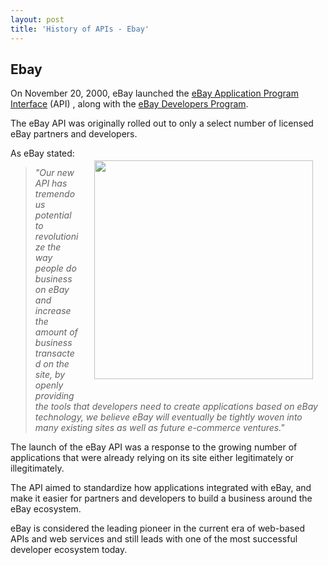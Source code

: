 ```yaml
---
layout: post
title: 'History of APIs - Ebay'
---
```

<h2>Ebay</h2>
<p>On November 20, 2000, eBay launched the <a href="http://developer.ebay.com/common/api/" target="_blank">eBay Application Program Interface</a> (API) , along with the <a href="http://developer.ebay.com/" target="_blank">eBay Developers Program</a>.</p>
<p>The eBay API was originally rolled out to only a select number of licensed eBay partners and developers.</p>
<p><img style="padding: 20px;" src="http://kinlane-productions.s3.amazonaws.com/ebay/ebay-developer-program-history.png" alt="" width="350" align="right" /></p>
<p>As eBay stated:</p>
<blockquote><em>"Our new API has tremendous potential to revolutionize the way people do business on eBay and increase the amount of business transacted on the site, by openly providing the tools that developers need to create applications based on eBay technology, we believe eBay will eventually be tightly woven into many existing sites as well as future e-commerce ventures."</em></blockquote>
<p>The launch of the eBay API was a response to the growing number of applications that were already relying on its site either legitimately or illegitimately.</p>
<p>The API aimed to standardize how applications integrated with eBay, and make it easier for partners and developers to build a business around the eBay ecosystem.</p>
<p style="page-break-after: always;">eBay is considered the leading pioneer in the current era of web-based APIs and web services and still leads with one of the most successful developer ecosystem today.&nbsp;</p>